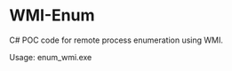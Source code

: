 # WMI-Enum
 C# POC code for remote process enumeration using WMI.

Usage: enum_wmi.exe <username> <password> <remote IP> <domain>
